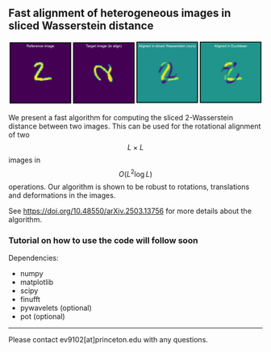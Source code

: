 ## Fast alignment of heterogeneous images in sliced Wasserstein distance

![My Image](Figures/demo.png)

We present a fast algorithm for computing the sliced 2-Wasserstein distance between two images. This can be used for the rotational alignment of two $$L \times L$$ images in $$O(L^2 \log L)$$ operations. Our algorithm is shown to be robust to rotations, translations and deformations in the images.

See https://doi.org/10.48550/arXiv.2503.13756 for more details about the algorithm. 

### Tutorial on how to use the code will follow soon

Dependencies:
- numpy
- matplotlib
- scipy
- finufft
- pywavelets (optional)
- pot (optional)

---
Please contact ev9102[at]princeton.edu with any questions.
